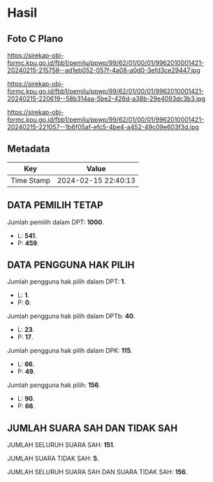 # Hasil

## Foto C Plano

https://sirekap-obj-formc.kpu.go.id/fbb1/pemilu/ppwp/99/62/01/00/01/9962010001421-20240215-215758--ad1eb052-057f-4a08-a0d0-3efd3ce29447.jpg

https://sirekap-obj-formc.kpu.go.id/fbb1/pemilu/ppwp/99/62/01/00/01/9962010001421-20240215-220619--58b314aa-5be2-426d-a38b-29e4093dc3b3.jpg

https://sirekap-obj-formc.kpu.go.id/fbb1/pemilu/ppwp/99/62/01/00/01/9962010001421-20240215-221057--1b6f05af-efc5-4be4-a452-49c09e603f3d.jpg


## Metadata

| Key        | Value               |
| ---------- | ------------------- |
| Time Stamp | 2024-02-15 22:40:13 |


## DATA PEMILIH TETAP

Jumlah pemilih dalam DPT: **1000**.
 * L: **541**.
 * P: **459**.

## DATA PENGGUNA HAK PILIH

Jumlah pengguna hak pilih dalam DPT: **1**.
 * L: **1**.
 * P: **0**.

Jumlah pengguna hak pilih dalam DPTb: **40**.
 * L: **23**.
 * P: **17**.

Jumlah pengguna hak pilih dalam DPK: **115**.
 * L: **66**.
 * P: **49**.

Jumlah pengguna hak pilih: **156**.
 * L: **90**.
 * P: **66**.

## JUMLAH SUARA SAH DAN TIDAK SAH

JUMLAH SELURUH SUARA SAH: **151**.

JUMLAH SUARA TIDAK SAH: **5**.

JUMLAH SELURUH SUARA SAH DAN SUARA TIDAK SAH: **156**.


